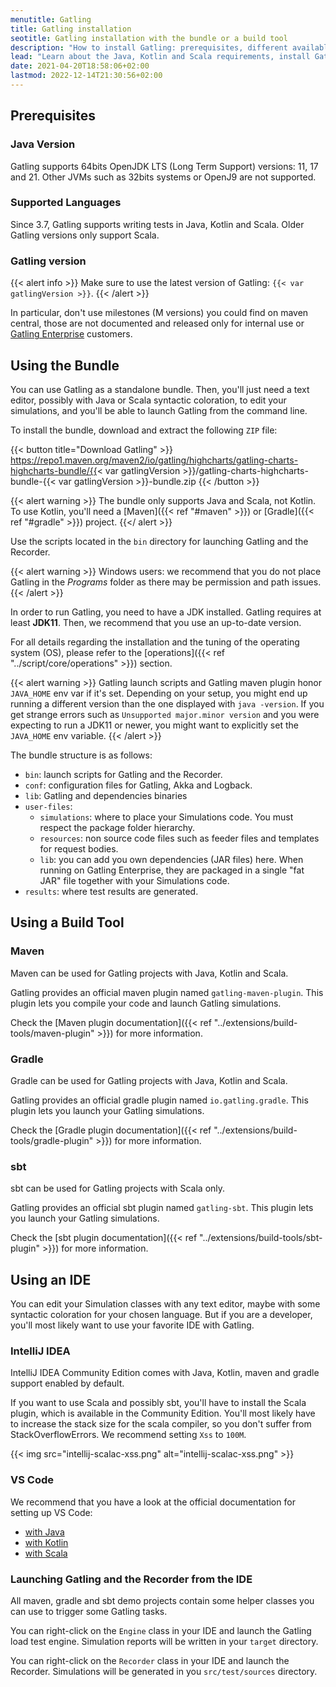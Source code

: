 ```yaml
---
menutitle: Gatling
title: Gatling installation
seotitle: Gatling installation with the bundle or a build tool
description: "How to install Gatling: prerequisites, different available distributions including the bundle, Maven, Gradle and sbt, and IDE integration for IntelliJ idea and Visual Studio Code (VSCode)."
lead: "Learn about the Java, Kotlin and Scala requirements, install Gatling with the Bundle or build tool: Maven, sbt, Gradle."
date: 2021-04-20T18:58:06+02:00
lastmod: 2022-12-14T21:30:56+02:00
---
```


## Prerequisites

### Java Version

Gatling supports 64bits OpenJDK LTS (Long Term Support) versions: 11, 17 and 21.
Other JVMs such as 32bits systems or OpenJ9 are not supported.

### Supported Languages

Since 3.7, Gatling supports writing tests in Java, Kotlin and Scala.
Older Gatling versions only support Scala.

### Gatling version

{{< alert info >}}
Make sure to use the latest version of Gatling: `{{< var gatlingVersion >}}`.
{{< /alert >}}

In particular, don't use milestones (M versions) you could find on maven central,
those are not documented and released only for internal use or [Gatling Enterprise](https://gatling.io/products/) customers.

## Using the Bundle

You can use Gatling as a standalone bundle.
Then, you'll just need a text editor, possibly with Java or Scala syntactic coloration, to edit your simulations, and you'll be able to launch Gatling from the command line.

To install the bundle, download and extract the following `ZIP` file:

{{< button title="Download Gatling" >}}
https://repo1.maven.org/maven2/io/gatling/highcharts/gatling-charts-highcharts-bundle/{{< var gatlingVersion >}}/gatling-charts-highcharts-bundle-{{< var gatlingVersion >}}-bundle.zip
{{< /button >}}

{{< alert warning >}}
The bundle only supports Java and Scala, not Kotlin. To use Kotlin, you'll need a [Maven]({{< ref "#maven" >}}) or [Gradle]({{< ref "#gradle" >}}) project.
{{</ alert >}}

Use the scripts located in the `bin` directory for launching Gatling and the Recorder.

{{< alert warning >}}
Windows users: we recommend that you do not place Gatling in the *Programs* folder as there may be permission and path issues.
{{< /alert >}}

In order to run Gatling, you need to have a JDK installed.
Gatling requires at least **JDK11**. Then, we recommend that you use an up-to-date version.

For all details regarding the installation and the tuning of the operating system (OS), please refer to the [operations]({{< ref "../script/core/operations" >}}) section.

{{< alert warning >}}
Gatling launch scripts and Gatling maven plugin honor `JAVA_HOME` env var if it's set.
Depending on your setup, you might end up running a different version than the one displayed with `java -version`.
If you get strange errors such as `Unsupported major.minor version` and you were expecting to run a JDK11 or newer, you might want to explicitly set the `JAVA_HOME` env variable.
{{< /alert >}}

The bundle structure is as follows:

* `bin`: launch scripts for Gatling and the Recorder.
* `conf`: configuration files for Gatling, Akka and Logback.
* `lib`: Gatling and dependencies binaries
* `user-files`:
    * `simulations`: where to place your Simulations code. You must respect the package folder hierarchy.
    * `resources`: non source code files such as feeder files and templates for request bodies.
    * `lib`: you can add you own dependencies (JAR files) here. When running on Gatling Enterprise, they are packaged in a single "fat JAR" file together with your Simulations code.
* `results`: where test results are generated.

## Using a Build Tool

### Maven

Maven can be used for Gatling projects with Java, Kotlin and Scala.

Gatling provides an official maven plugin named `gatling-maven-plugin`. This plugin lets you compile your code and launch Gatling simulations.

Check the [Maven plugin documentation]({{< ref "../extensions/build-tools/maven-plugin" >}}) for more information.

### Gradle

Gradle can be used for Gatling projects with Java, Kotlin and Scala.

Gatling provides an official gradle plugin named `io.gatling.gradle`. This plugin lets you launch your Gatling simulations.

Check the [Gradle plugin documentation]({{< ref "../extensions/build-tools/gradle-plugin" >}}) for more information.

### sbt

sbt can be used for Gatling projects with Scala only.

Gatling provides an official sbt plugin named `gatling-sbt`. This plugin lets you launch your Gatling simulations.

Check the [sbt plugin documentation]({{< ref "../extensions/build-tools/sbt-plugin" >}}) for more information.

## Using an IDE

You can edit your Simulation classes with any text editor, maybe with some syntactic coloration for your chosen language.
But if you are a developer, you'll most likely want to use your favorite IDE with Gatling.

### IntelliJ IDEA

IntelliJ IDEA Community Edition comes with Java, Kotlin, maven and gradle support enabled by default.

If you want to use Scala and possibly sbt, you'll have to install the Scala plugin, which is available in the Community Edition.
You'll most likely have to increase the stack size for the scala compiler, so you don't suffer from StackOverflowErrors.
We recommend setting `Xss` to `100M`.

{{< img src="intellij-scalac-xss.png" alt="intellij-scalac-xss.png" >}}

### VS Code

We recommend that you have a look at the official documentation for setting up VS Code:
* [with Java](https://code.visualstudio.com/docs/java/java-build)
* [with Kotlin](https://kotlinlang.org/docs/jvm-get-started.html)
* [with Scala](https://scalameta.org/metals/)

### Launching Gatling and the Recorder from the IDE

All maven, gradle and sbt demo projects contain some helper classes you can use to trigger some Gatling tasks.

You can right-click on the `Engine` class in your IDE and launch the Gatling load test engine.
Simulation reports will be written in your `target` directory.

You can right-click on the `Recorder` class in your IDE and launch the Recorder.
Simulations will be generated in you `src/test/sources` directory.
